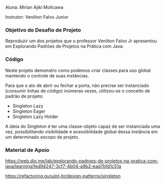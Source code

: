 Aluna: Mirian Ajiki Molicawa 

Instrutor: Venilton Falvo Junior

<h3>Objetivo do Desafio de Projeto</h3>
Reproduzir um dos projetos que o professor Venilton Falvo Jr apresentou em
Explorando Padrões de Projetos na Prática com Java.

<h3>Código</h3>
Neste projeto demonstro como podemos criar classes para uso global mantendo o controle de suas instâncias. 

Para que o ato de abrir ou fechar a porta, não precise ser instanciado (consumir linhas de código) inúmeras vezes, utilizou-se o conceito de padrão de projeto:
- Singleton Lazy
- Singleton Eager
- Singleton Lazy Holder

A ideia do Singleton é ter uma classe-objeto capaz de ser instanciada uma vez, possibilitando visibilidade e acessibilidade global dessa instância em um determinado escopo de projeto.

<h3>Material de Apoio</h3>

https://web.dio.me/lab/explorando-padroes-de-projetos-na-pratica-com-java/learning/fed94247-3cf7-4b04-a9b2-ead7bfd1c51a

https://refactoring.guru/pt-br/design-patterns/singleton

